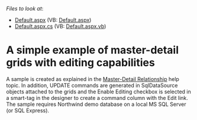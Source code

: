 <!-- default file list -->
*Files to look at*:

* [Default.aspx](./CS/Default.aspx) (VB: [Default.aspx](./VB/Default.aspx))
* [Default.aspx.cs](./CS/Default.aspx.cs) (VB: [Default.aspx.vb](./VB/Default.aspx.vb))
<!-- default file list end -->
# A simple example of master-detail grids with editing capabilities


<p>A sample is created as explained in the <a href="http://documentation.devexpress.com/#AspNet/CustomDocument3772">Master-Detail Relationship</a> help topic. In addition, UPDATE commands are generated in SqlDataSource objects attached to the grids and the Enable Editing checkbox is selected in a smart-tag in the designer to create a command column with the Edit link. The sample requires Northwind demo database on a local MS SQL Server (or SQL Express).</p>

<br/>


